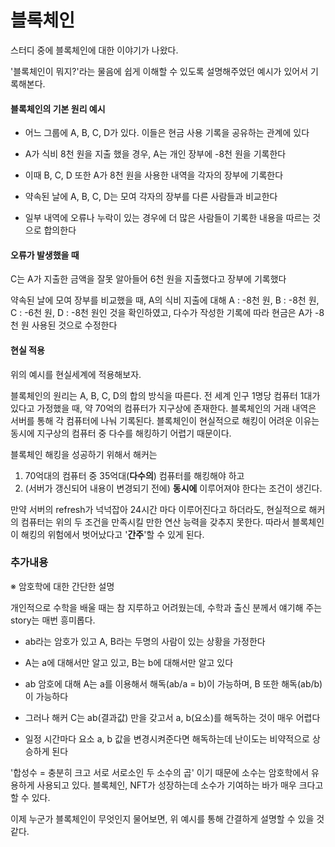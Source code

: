 # 블록체인

스터디 중에 블록체인에 대한 이야기가 나왔다.

'블록체인이 뭐지?'라는 물음에 쉽게 이해할 수 있도록 설명해주었던 예시가 있어서 기록해본다.



#### 블록체인의 기본 원리 예시

* 어느 그룹에 A, B, C, D가 있다. 이들은 현금 사용 기록을 공유하는 관계에 있다

* A가 식비 8천 원을 지출 했을 경우, A는 개인 장부에 -8천 원을 기록한다 

* 이때 B, C, D 또한 A가 8천 원을 사용한 내역을 각자의 장부에 기록한다

* 약속된 날에 A, B, C, D는 모여 각자의 장부를 다른 사람들과 비교한다

* 일부 내역에 오류나 누락이 있는 경우에 더 많은 사람들이 기록한 내용을 따르는 것으로 합의한다



#### 오류가 발생했을 때

C는 A가 지출한 금액을 잘못 알아들어 6천 원을 지출했다고 장부에 기록했다

약속된 날에 모여 장부를 비교했을 때, A의 식비 지출에 대해 A : -8천 원, B : -8천 원, C : -6천 원, D : -8천 원인 것을 확인하였고, 다수가 작성한 기록에 따라 현금은 A가 -8천 원 사용된 것으로 수정한다



#### 현실 적용

 위의 예시를 현실세계에 적용해보자.

블록체인의 원리는 A, B, C, D의 합의 방식을 따른다. 전 세계 인구 1명당 컴퓨터 1대가 있다고 가정했을 때, 약 70억의 컴퓨터가 지구상에 존재한다. 블록체인의 거래 내역은 서버를 통해 각 컴퓨터에 나눠 기록된다. 블록체인이 현실적으로 해킹이 어려운 이유는 동시에 지구상의 컴퓨터 중 다수를 해킹하기 어렵기 때문이다. 

 블록체인 해킹을 성공하기 위해서 해커는

1. 70억대의 컴퓨터 중 35억대(**다수의**) 컴퓨터를 해킹해야 하고 
2. (서버가 갱신되어 내용이 변경되기 전에) **동시에** 이루어져야 한다는 조건이 생긴다.

만약 서버의 refresh가 넉넉잡아 24시간 마다 이루어진다고 하더라도, 현실적으로 해커의 컴퓨터는 위의 두 조건을 만족시킬 만한 연산 능력을 갖추지 못한다. 따라서 블록체인이 해킹의 위험에서 벗어났다고 '**간주**'할 수 있게 된다. 



### 추가내용

※ 암호학에 대한 간단한 설명

 개인적으로 수학을 배울 때는 참 지루하고 어려웠는데, 수학과 출신 분께서 얘기해 주는 story는 매번 흥미롭다.

* ab라는 암호가 있고 A, B라는 두명의 사람이 있는 상황을 가정한다

* A는 a에 대해서만 알고 있고, B는 b에 대해서만 알고 있다

* ab 암호에 대해 A는 a를 이용해서 해독(ab/a = b)이 가능하며, B 또한 해독(ab/b)이 가능하다

* 그러나 해커 C는 ab(결과값) 만을 갖고서 a, b(요소)를 해독하는 것이 매우 어렵다
* 일정 시간마다 요소 a, b 값을 변경시켜준다면 해독하는데 난이도는 비약적으로 상승하게 된다

 '합성수 = 충분히 크고 서로 서로소인 두 소수의 곱' 이기 때문에 소수는 암호학에서 유용하게 사용되고 있다. 블록체인, NFT가 성장하는데 소수가 기여하는 바가 매우 크다고 할 수 있다.



이제 누군가 블록체인이 무엇인지 물어보면, 위 예시를 통해 간결하게 설명할 수 있을 것 같다.